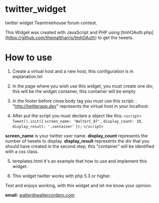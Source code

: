 twitter_widget
==============

twitter widget Teamtreehouse forum contest.

This Widget was created with JavaScript and PHP using [tmhOAuth.php] (https://github.com/themattharris/tmhOAuth) to get the tweets.

How to use
==============

1. Create a virtual host and a new host, this configuration is in explanation.txt

2. In the page where you wish use this widget, you must create one div, this will be the widget container, this container will be empty

3. In the footer before close body tag you must use this script: <script src="http://twitterapp.dev/widget_twitter.js"></script>. "http://twitterapp.dev" represents the virtual host in your localhost.

4. After put the script you must declare a object like this:
      `<script>`
      	`Tweet().init({`
      		`screen_name: 'WalterC_87',`
      		`display_count: 10,`
      		`display_result: '.container'`
      	`});`
      `</script>`
  
  **screen_name** is your twitter user name.
  **display_count** represents the number of tweets to display.
  **display_result** represents the div that you should have created in the second step, this "container" will be identified with a css class.

5. templates.html it's an example that how to use and implement this widget.

6. This widget twitter works with php 5.3 or higher.


Test and enjoys working, with this widget and let me know your opinion.

**email:** walter@waltercordero.com 
